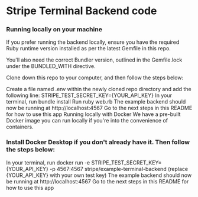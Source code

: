 # Stripe Terminal Backend code

### Running locally on your machine
If you prefer running the backend locally, ensure you have the required Ruby runtime version installed as per the latest Gemfile in this repo.

You'll also need the correct Bundler version, outlined in the Gemfile.lock under the BUNDLED_WITH directive.

Clone down this repo to your computer, and then follow the steps below:

Create a file named .env within the newly cloned repo directory and add the following line:
STRIPE_TEST_SECRET_KEY={YOUR_API_KEY}
In your terminal, run bundle install
Run ruby web.rb
The example backend should now be running at http://localhost:4567
Go to the next steps in this README for how to use this app
Running locally with Docker
We have a pre-built Docker image you can run locally if you're into the convenience of containers.

### Install Docker Desktop if you don't already have it. Then follow the steps below:

In your terminal, run docker run -e STRIPE_TEST_SECRET_KEY={YOUR_API_KEY} -p 4567:4567 stripe/example-terminal-backend (replace {YOUR_API_KEY} with your own test key)
The example backend should now be running at http://localhost:4567
Go to the next steps in this README for how to use this app